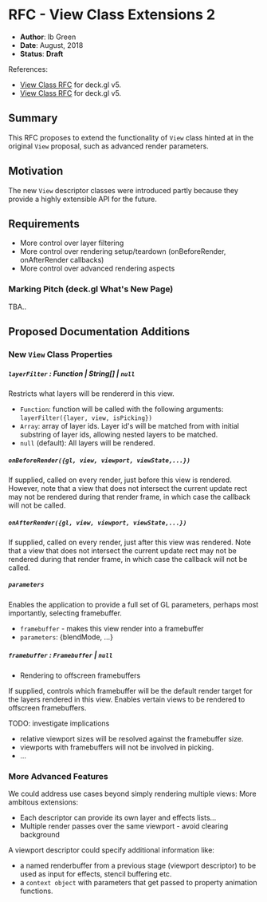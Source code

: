 # RFC - View Class Extensions 2

* **Author**: Ib Green
* **Date**: August, 2018
* **Status**: **Draft**

References:
* [View Class RFC](../v6.1/view-class-extension-rfc.md) for deck.gl v5.
* [View Class RFC](../v5.2/view-class-rfc.md) for deck.gl v5.


## Summary

This RFC proposes to extend the functionality of `View` class hinted at in the original `View` proposal, such as advanced render parameters.


## Motivation

The new `View` descriptor classes were introduced partly because they provide a highly extensible API for the future.


## Requirements

* More control over layer filtering
* More control over rendering setup/teardown (onBeforeRender, onAfterRender callbacks)
* More control over advanced rendering aspects


### Marking Pitch (deck.gl What's New Page)

TBA..


## Proposed Documentation Additions


### New `View` Class Properties


##### `layerFilter` : Function | String[] | `null`

Restricts what layers will be rendererd in this view.

* `Function`: function will be called with the following arguments: `layerFilter({layer, view, isPicking})`
* `Array`: array of layer ids. Layer id's will be matched from with initial substring of layer ids, allowing nested layers to be matched.
* `null` (default): All layers will be rendered.


##### `onBeforeRender({gl, view, viewport, viewState,...})`

If supplied, called on every render, just before this view is rendered. However, note that a view that does not intersect the current update rect may not be rendered during that render frame, in which case the callback will not be called.


##### `onAfterRender({gl, view, viewport, viewState,...})`

If supplied, called on every render, just after this view was rendered. Note that a view that does not intersect the current update rect may not be rendered during that render frame, in which case the callback will not be called.


##### `parameters`

Enables the application to provide a full set of GL parameters, perhaps most importantly, selecting framebuffer.

* `framebuffer` - makes this view render into a framebuffer
* `parameters`: {blendMode, ...}


##### `framebuffer` : `Framebuffer` | `null`

* Rendering to offscreen framebuffers

If supplied, controls which framebuffer will be the default render target for the layers rendered in this view. Enables vertain views to be rendered to offscreen framebuffers.

TODO: investigate implications
* relative viewport sizes will be resolved against the framebuffer size.
* viewports with framebuffers will not be involved in picking.
* ...


### More Advanced Features

We could address use cases beyond simply rendering multiple views:
More ambitous extensions:
* Each descriptor can provide its own layer and effects lists...
* Multiple render passes over the same viewport - avoid clearing background

A viewport descriptor could specify additional information like:
* a named renderbuffer from a previous stage (viewport descriptor) to be used as input for effects, stencil buffering etc.
* a `context object` with parameters that get passed to property animation functions.
